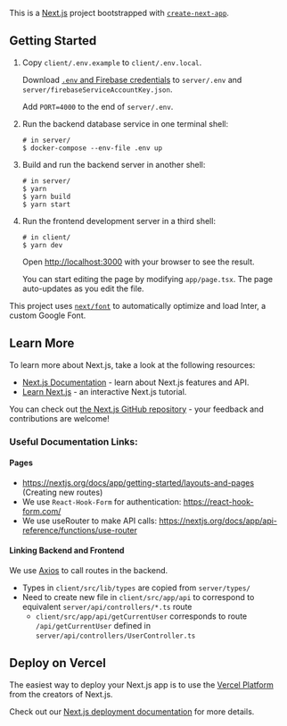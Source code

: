 This is a [Next.js](https://nextjs.org/) project bootstrapped with
[`create-next-app`](https://github.com/vercel/next.js/tree/canary/packages/create-next-app).

## Getting Started

1. Copy `client/.env.example` to `client/.env.local`.

   Download
   [`.env` and Firebase credentials](https://drive.google.com/drive/u/2/folders/1r9w9NFSBFmobQsJ4yXhOwaMRgGMGVs9X)
   to `server/.env` and `server/firebaseServiceAccountKey.json`.

   Add `PORT=4000` to the end of `server/.env`.

2. Run the backend database service in one terminal shell:

   ```shell
   # in server/
   $ docker-compose --env-file .env up
   ```

3. Build and run the backend server in another shell:

   ```shell
   # in server/
   $ yarn
   $ yarn build
   $ yarn start
   ```

4. Run the frontend development server in a third shell:

   ```shell
   # in client/
   $ yarn dev
   ```

   Open [http://localhost:3000](http://localhost:3000) with your browser to see the result.

   You can start editing the page by modifying `app/page.tsx`. The page auto-updates as you edit the
   file.

This project uses [`next/font`](https://nextjs.org/docs/basic-features/font-optimization) to
automatically optimize and load Inter, a custom Google Font.

## Learn More

To learn more about Next.js, take a look at the following resources:

- [Next.js Documentation](https://nextjs.org/docs) - learn about Next.js features and API.
- [Learn Next.js](https://nextjs.org/learn) - an interactive Next.js tutorial.

You can check out [the Next.js GitHub repository](https://github.com/vercel/next.js/) - your
feedback and contributions are welcome!

### Useful Documentation Links:

#### Pages
- https://nextjs.org/docs/app/getting-started/layouts-and-pages (Creating new routes)
- We use `React-Hook-Form` for authentication: https://react-hook-form.com/
- We use useRouter to make API calls: https://nextjs.org/docs/app/api-reference/functions/use-router

#### Linking Backend and Frontend
We use [Axios](https://axios-http.com/docs/intro) to call routes in the backend.

- Types in `client/src/lib/types` are copied from `server/types/`
- Need to create new file in `client/src/app/api` to correspond to equivalent `server/api/controllers/*.ts` route
  - `client/src/app/api/getCurrentUser` corresponds to route `/api/getCurrentUser` defined in `server/api/controllers/UserController.ts`


## Deploy on Vercel

The easiest way to deploy your Next.js app is to use the
[Vercel Platform](https://vercel.com/new?utm_medium=default-template&filter=next.js&utm_source=create-next-app&utm_campaign=create-next-app-readme)
from the creators of Next.js.

Check out our [Next.js deployment documentation](https://nextjs.org/docs/deployment) for more
details.

